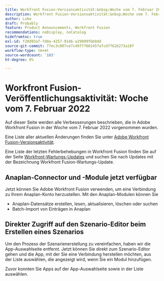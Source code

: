 ```yaml
---
title: Workfront Fusion-Versionsaktivität:&nbsp;Woche vom 7. Februar 2022
description: Workfront Fusion-Versionsaktivität:&nbsp;Woche vom 7. Februar 2022
author: Luke
draft: Probably
feature: Product Announcements, Workfront Fusion
recommendations: noDisplay, noCatalog
hidefromtoc: true
exl-id: f20d93af-7d0a-4257-9146-a29999fbb0dd
source-git-commit: 77ec3c007ce7c49ff760145fafcd7f62b273a18f
workflow-type: tm+mt
source-wordcount: '183'
ht-degree: 0%

---
```


# Workfront Fusion-Veröffentlichungsaktivität: Woche vom 7. Februar 2022

Auf dieser Seite werden alle Verbesserungen beschrieben, die in Adobe Workfront Fusion in der Woche vom 7. Februar 2022 vorgenommen wurden.

Eine Liste aller aktuellen Änderungen finden Sie unter [Adobe Workfront Fusion-Versionsaktivität](/help/workfront-fusion/fusion-product-releases/fusion-release-activity.md).

Eine Liste der letzten Fehlerbehebungen in Workfront Fusion finden Sie auf der Seite [Workfront-Wartungs-Updates](https://experienceleague.adobe.com/docs/workfront-known-issues/releases/current-updates.html) und suchen Sie nach Updates mit der Bezeichnung Workfront Fusion-Wartungs-Update.

## Anaplan-Connector und -Module jetzt verfügbar

Jetzt können Sie Adobe Workfront Fusion verwenden, um eine Verbindung zu Ihrem Anaplan-Konto herzustellen. Mit den Anaplan-Modulen können Sie

* Anaplan-Datensätze erstellen, lesen, aktualisieren, löschen oder suchen
* Batch-Import von Einträgen in Anaplan

## Direkter Zugriff auf den Szenario-Editor beim Erstellen eines Szenarios

Um den Prozess der Szenarienerstellung zu vereinfachen, haben wir die App-Auswahlseite entfernt. Jetzt können Sie direkt zum Szenario-Editor gehen und die App, mit der Sie eine Verbindung herstellen möchten, aus der Liste auswählen, die angezeigt wird, wenn Sie ein Modul hinzufügen.

Zuvor konnten Sie Apps auf der App-Auswahlseite sowie in der Liste auswählen.
